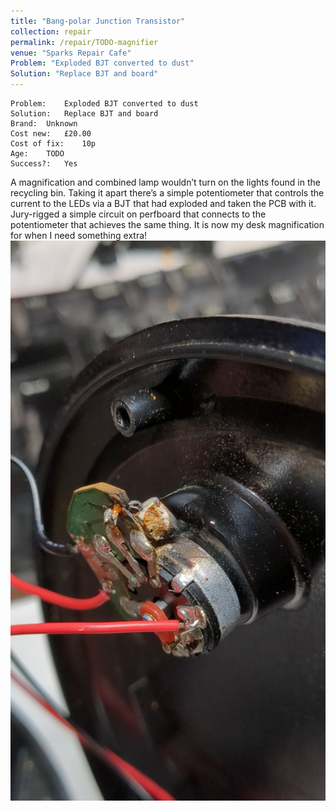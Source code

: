 ```yaml
---
title: "Bang-polar Junction Transistor"
collection: repair
permalink: /repair/TODO-magnifier
venue: "Sparks Repair Cafe"
Problem: "Exploded BJT converted to dust"
Solution: "Replace BJT and board"
---
```

```
Problem:    Exploded BJT converted to dust 
Solution:   Replace BJT and board 
Brand:  Unknown 
Cost new:   £20.00 
Cost of fix:    10p 
Age:    TODO 
Success?:   Yes 
```
A magnification and combined lamp wouldn’t turn on the lights found in the recycling bin. Taking it apart there’s a simple potentiometer that controls the current to the LEDs via a BJT that had exploded and taken the PCB with it. Jury-rigged a simple circuit on perfboard that connects to the potentiometer that achieves the same thing. It is now my desk magnification for when I need something extra!
![](/images/repair_cafe/magnifier_light/magnifier_light_1.jpg)
